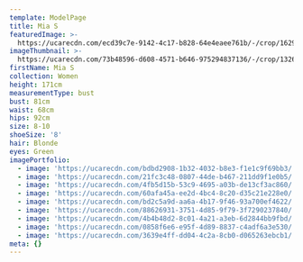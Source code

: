 ```yaml
---
template: ModelPage
title: Mia S
featuredImage: >-
  https://ucarecdn.com/ecd39c7e-9142-4c17-b828-64e4eaee761b/-/crop/1629x1134/0,0/-/preview/
imageThumbnail: >-
  https://ucarecdn.com/73b48596-d608-4571-b646-975294837136/-/crop/1326x1666/0,0/-/preview/
firstName: Mia S
collection: Women
height: 171cm
measurementType: bust
bust: 81cm
waist: 68cm
hips: 92cm
size: 8-10
shoeSize: '8'
hair: Blonde
eyes: Green
imagePortfolio:
  - image: 'https://ucarecdn.com/bdbd2908-1b32-4032-b8e3-f1e1c9f69bb3/'
  - image: 'https://ucarecdn.com/21fc3c48-0807-44de-b467-211dd9f1e0b5/'
  - image: 'https://ucarecdn.com/4fb5d15b-53c9-4695-a03b-de13cf3ac860/'
  - image: 'https://ucarecdn.com/60afa45a-ee2d-4bc4-8c20-d35c21e228e0/'
  - image: 'https://ucarecdn.com/bd2c5a9d-aa6a-4b17-9f46-93a700ef4622/'
  - image: 'https://ucarecdn.com/88626931-3751-4d85-9f79-3f7290237840/'
  - image: 'https://ucarecdn.com/4b4b48d2-8c01-4a21-a3eb-6d2844bb9fbd/'
  - image: 'https://ucarecdn.com/0858f6e6-e95f-4d89-8837-c4adf6a3e530/'
  - image: 'https://ucarecdn.com/3639e4ff-dd04-4c2a-8cb0-d065263ebcb1/'
meta: {}
---
```


